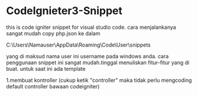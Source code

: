 # CodeIgnieter3-Snippet
this is code igniter snippet for visual studio code.
cara menjalankanya sangat mudah
copy php.json ke dalam 

C:\Users\Namauser\AppData\Roaming\Code\User\snippets

yang di maksud nama user ini username pada windows anda.
cara penggunaan snippet ini sangat mudah.tinggal menuliskan fitur-fitur yang di buat.
untuk saat ini ada template

1.membuat kontroller (cukup ketik "controller" maka tidak perlu mengcoding default controller bawaan codeigniter)
